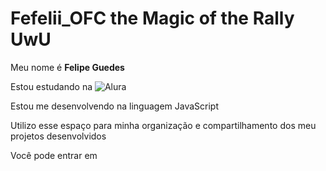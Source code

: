 # Fefelii_OFC the Magic of the Rally UwU

Meu nome é **Felipe Guedes**


Estou estudando na ![Alura]([link](https://www.alura.com.br/))

Estou me desenvolvendo na linguagem JavaScript

Utilizo esse espaço para minha organização e compartilhamento dos meu projetos desenvolvidos

Você pode entrar em
